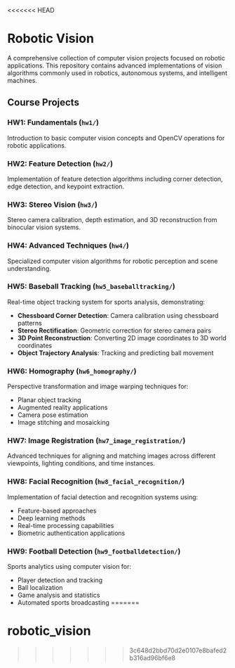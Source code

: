 <<<<<<< HEAD
# Robotic Vision

A comprehensive collection of computer vision projects focused on robotic applications. This repository contains advanced implementations of vision algorithms commonly used in robotics, autonomous systems, and intelligent machines.

## Course Projects

### HW1: Fundamentals (`hw1/`)
Introduction to basic computer vision concepts and OpenCV operations for robotic applications.

### HW2: Feature Detection (`hw2/`)
Implementation of feature detection algorithms including corner detection, edge detection, and keypoint extraction.

### HW3: Stereo Vision (`hw3/`)
Stereo camera calibration, depth estimation, and 3D reconstruction from binocular vision systems.

### HW4: Advanced Techniques (`hw4/`)
Specialized computer vision algorithms for robotic perception and scene understanding.

### HW5: Baseball Tracking (`hw5_baseballtracking/`)
Real-time object tracking system for sports analysis, demonstrating:
- **Chessboard Corner Detection**: Camera calibration using chessboard patterns
- **Stereo Rectification**: Geometric correction for stereo camera pairs
- **3D Point Reconstruction**: Converting 2D image coordinates to 3D world coordinates
- **Object Trajectory Analysis**: Tracking and predicting ball movement

### HW6: Homography (`hw6_homography/`)
Perspective transformation and image warping techniques for:
- Planar object tracking
- Augmented reality applications
- Camera pose estimation
- Image stitching and mosaicking

### HW7: Image Registration (`hw7_image_registration/`)
Advanced techniques for aligning and matching images across different viewpoints, lighting conditions, and time instances.

### HW8: Facial Recognition (`hw8_facial_recognition/`)
Implementation of facial detection and recognition systems using:
- Feature-based approaches
- Deep learning methods
- Real-time processing capabilities
- Biometric authentication applications

### HW9: Football Detection (`hw9_footballdetection/`)
Sports analytics using computer vision for:
- Player detection and tracking
- Ball localization
- Game analysis and statistics
- Automated sports broadcasting
=======
# robotic_vision
>>>>>>> 3c648d2bbd70d2e0107e8bafed2b316ad96bf6e8
